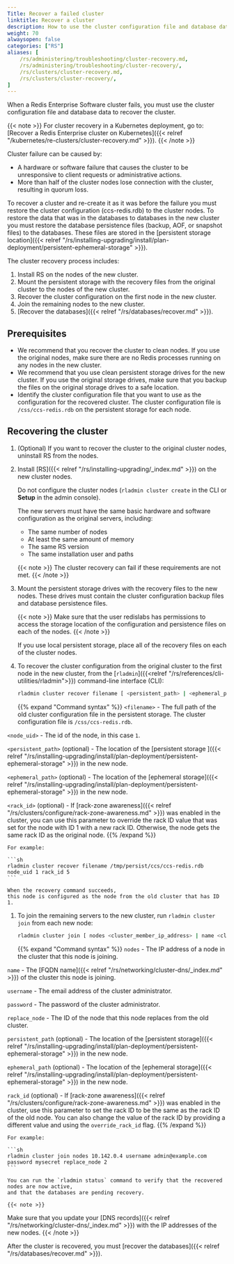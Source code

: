 ```yaml
---
Title: Recover a failed cluster
linktitle: Recover a cluster
description: How to use the cluster configuration file and database data to recover a failed cluster.
weight: 70
alwaysopen: false
categories: ["RS"]
aliases: [
    /rs/administering/troubleshooting/cluster-recovery.md,
    /rs/administering/troubleshooting/cluster-recovery/,
    /rs/clusters/cluster-recovery.md,
    /rs/clusters/cluster-recovery/,
]
---
```

When a Redis Enterprise Software cluster fails,
you must use the cluster configuration file and database data to recover the cluster.

{{< note >}}
For cluster recovery in a Kubernetes deployment, go to: [Recover a Redis Enterprise cluster on Kubernetes]({{< relref "/kubernetes/re-clusters/cluster-recovery.md" >}}).
{{< /note >}}

Cluster failure can be caused by:

- A hardware or software failure that causes the cluster to be unresponsive to client requests or administrative actions.
- More than half of the cluster nodes lose connection with the cluster, resulting in quorum loss.

To recover a cluster and re-create it as it was before the failure
you must restore the cluster configuration (ccs-redis.rdb) to the cluster nodes.
To restore the data that was in the databases to databases in the new cluster
you must restore the database persistence files (backup, AOF, or snapshot files) to the databases.
These files are stored in the [persistent storage location]({{< relref "/rs/installing-upgrading/install/plan-deployment/persistent-ephemeral-storage" >}}).

The cluster recovery process includes:

1. Install RS on the nodes of the new cluster.
1. Mount the persistent storage with the recovery files from the original cluster to the nodes of the new cluster.
1. Recover the cluster configuration on the first node in the new cluster.
1. Join the remaining nodes to the new cluster.
1. [Recover the databases]({{< relref "/rs/databases/recover.md" >}}).

## Prerequisites

- We recommend that you recover the cluster to clean nodes.
    If you use the original nodes,
    make sure there are no Redis processes running on any nodes in the new cluster.
- We recommend that you use clean persistent storage drives for the new cluster.
    If you use the original storage drives,
    make sure that you backup the files on the original storage drives to a safe location.
- Identify the cluster configuration file that you want to use as the configuration for the recovered cluster.
    The cluster configuration file is `/css/ccs-redis.rdb` on the persistent storage for each node.

## Recovering the cluster

1. (Optional) If you want to recover the cluster to the original cluster nodes, uninstall RS from the nodes.

1. Install [RS]({{< relref "/rs/installing-upgrading/_index.md" >}}) on the new cluster nodes.

    Do not configure the cluster nodes (`rladmin cluster create` in the CLI or **Setup** in the admin console).

    The new servers must have the same basic hardware and software configuration as the original servers, including:

    - The same number of nodes
    - At least the same amount of memory
    - The same RS version
    - The same installation user and paths

    {{< note >}}
The cluster recovery can fail if these requirements are not met.
    {{< /note >}}

1. Mount the persistent storage drives with the recovery files to the new nodes.
    These drives must contain the cluster configuration backup files and database persistence files.

    {{< note >}}
Make sure that the user redislabs has permissions to access the storage location
of the configuration and persistence files on each of the nodes.
    {{< /note >}}

    If you use local persistent storage, place all of the recovery files on each of the cluster nodes.

1. To recover the cluster configuration from the original cluster to the first node in the new cluster,
    from the [`rladmin`]({{<relref "/rs/references/cli-utilities/rladmin">}}) command-line interface (CLI):

    ```sh
    rladmin cluster recover filename [ <persistent_path> | <ephemeral_path> ]<filename> node_uid <node_uid> rack_id <rack_id>
    ```

    {{% expand "Command syntax" %}}
`<filename>` - The full path of the old cluster configuration file in the persistent storage.
The cluster configuration file is `/css/ccs-redis.rdb`.

`<node_uid>` - The id of the node, in this case `1`.

`<persistent_path>` (optional) - The location of the [persistent storage ]({{< relref "/rs/installing-upgrading/install/plan-deployment/persistent-ephemeral-storage" >}})
in the new node.

`<ephemeral_path>` (optional) - The location of the [ephemeral storage]({{< relref "/rs/installing-upgrading/install/plan-deployment/persistent-ephemeral-storage" >}})
in the new node.

`<rack_id>` (optional) - If [rack-zone awareness]({{< relref "/rs/clusters/configure/rack-zone-awareness.md" >}})
was enabled in the cluster,
you can use this parameter to override the rack ID value that was set for the node with ID 1 with a new rack ID.
Otherwise, the node gets the same rack ID as the original node.
    {{% /expand %}}

    For example:

    ```sh
    rladmin cluster recover filename /tmp/persist/ccs/ccs-redis.rdb node_uid 1 rack_id 5
    ```

    When the recovery command succeeds,
    this node is configured as the node from the old cluster that has ID 1.

1. To join the remaining servers to the new cluster, run `rladmin cluster join` from each new node:

    ```sh
    rladmin cluster join [ nodes <cluster_member_ip_address> | name <cluster_FQDN> ] username <username> password <password> replace_node <node_id>
    ```

    {{% expand "Command syntax" %}}
`nodes` - The IP address of a node in the cluster that this node is joining.

`name` - The [FQDN name]({{< relref "/rs/networking/cluster-dns/_index.md" >}})
of the cluster this node is joining.

`username` - The email address of the cluster administrator.

`password` - The password of the cluster administrator.

`replace_node` - The ID of the node that this node replaces from the old cluster.

`persistent_path` (optional) - The location of the [persistent storage]({{< relref "/rs/installing-upgrading/install/plan-deployment/persistent-ephemeral-storage" >}})
in the new node.

`ephemeral_path` (optional) - The location of the [ephemeral storage]({{< relref "/rs/installing-upgrading/install/plan-deployment/persistent-ephemeral-storage" >}})
in the new node.

`rack_id` (optional) - If [rack-zone awareness]({{< relref "/rs/clusters/configure/rack-zone-awareness.md" >}}) was enabled in the cluster,
use this parameter to set the rack ID to be the same as the rack ID
of the old node. You can also change the value of the rack ID by
providing a different value and using the `override_rack_id` flag.
    {{% /expand %}}

    For example:

    ```sh
    rladmin cluster join nodes 10.142.0.4 username admin@example.com password mysecret replace_node 2
    ```

    You can run the `rladmin status` command to verify that the recovered nodes are now active,
    and that the databases are pending recovery.

    {{< note >}}
Make sure that you update your [DNS records]({{< relref "/rs/networking/cluster-dns/_index.md" >}})
with the IP addresses of the new nodes.
    {{< /note >}}

After the cluster is recovered, you must [recover the databases]({{< relref "/rs/databases/recover.md" >}}).
